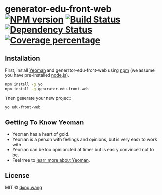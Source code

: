 # generator-edu-front-web [![NPM version][npm-image]][npm-url] [![Build Status][travis-image]][travis-url] [![Dependency Status][daviddm-image]][daviddm-url] [![Coverage percentage][coveralls-image]][coveralls-url]
> 

## Installation

First, install [Yeoman](http://yeoman.io) and generator-edu-front-web using [npm](https://www.npmjs.com/) (we assume you have pre-installed [node.js](https://nodejs.org/)).

```bash
npm install -g yo
npm install -g generator-edu-front-web
```

Then generate your new project:

```bash
yo edu-front-web
```

## Getting To Know Yeoman

 * Yeoman has a heart of gold.
 * Yeoman is a person with feelings and opinions, but is very easy to work with.
 * Yeoman can be too opinionated at times but is easily convinced not to be.
 * Feel free to [learn more about Yeoman](http://yeoman.io/).

## License

MIT © [dong.wang]()


[npm-image]: https://badge.fury.io/js/generator-edu-front-web.svg
[npm-url]: https://npmjs.org/package/generator-edu-front-web
[travis-image]: https://travis-ci.org/techbirds/generator-edu-front-web.svg?branch=master
[travis-url]: https://travis-ci.org/techbirds/generator-edu-front-web
[daviddm-image]: https://david-dm.org/techbirds/generator-edu-front-web.svg?theme=shields.io
[daviddm-url]: https://david-dm.org/techbirds/generator-edu-front-web
[coveralls-image]: https://coveralls.io/repos/techbirds/generator-edu-front-web/badge.svg
[coveralls-url]: https://coveralls.io/r/techbirds/generator-edu-front-web
